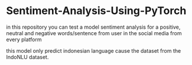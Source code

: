 # Sentiment-Analysis-Using-PyTorch

in this repository you can test a model sentiment analysis for a positive, neutral and negative words/sentence from user in the social media from every platform

this model only predict indonesian language cause the dataset from the IndoNLU dataset.
